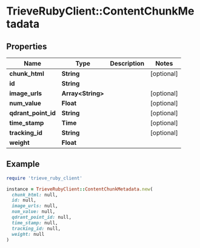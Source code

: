 # TrieveRubyClient::ContentChunkMetadata

## Properties

| Name | Type | Description | Notes |
| ---- | ---- | ----------- | ----- |
| **chunk_html** | **String** |  | [optional] |
| **id** | **String** |  |  |
| **image_urls** | **Array&lt;String&gt;** |  | [optional] |
| **num_value** | **Float** |  | [optional] |
| **qdrant_point_id** | **String** |  | [optional] |
| **time_stamp** | **Time** |  | [optional] |
| **tracking_id** | **String** |  | [optional] |
| **weight** | **Float** |  |  |

## Example

```ruby
require 'trieve_ruby_client'

instance = TrieveRubyClient::ContentChunkMetadata.new(
  chunk_html: null,
  id: null,
  image_urls: null,
  num_value: null,
  qdrant_point_id: null,
  time_stamp: null,
  tracking_id: null,
  weight: null
)
```

